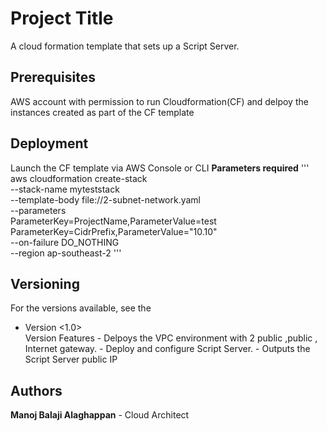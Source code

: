 # Project Title
A cloud formation template that sets up a Script Server.

## Prerequisites
AWS account with permission to run Cloudformation(CF) and delpoy the instances created as part of the CF template

## Deployment
Launch the CF template via AWS Console or CLI
**Parameters required**
'''
aws cloudformation create-stack \
--stack-name myteststack \
--template-body file://2-subnet-network.yaml \
--parameters \
ParameterKey=ProjectName,ParameterValue=test \
ParameterKey=CidrPrefix,ParameterValue="10.10" \
--on-failure DO_NOTHING \
--region ap-southeast-2
'''


## Versioning
For the versions available, see the
* Version <1.0>  
    Version Features
      - Delpoys the VPC environment with 2 public ,public
       , Internet gateway.
      - Deploy and configure Script Server.
      - Outputs the Script Server public IP   

## Authors
 **Manoj Balaji Alaghappan**  - Cloud Architect
